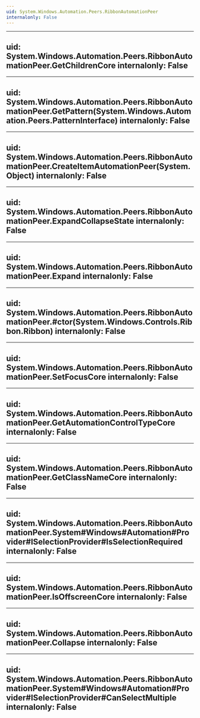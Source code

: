 ```yaml
---
uid: System.Windows.Automation.Peers.RibbonAutomationPeer
internalonly: False
---
```


---
uid: System.Windows.Automation.Peers.RibbonAutomationPeer.GetChildrenCore
internalonly: False
---

---
uid: System.Windows.Automation.Peers.RibbonAutomationPeer.GetPattern(System.Windows.Automation.Peers.PatternInterface)
internalonly: False
---

---
uid: System.Windows.Automation.Peers.RibbonAutomationPeer.CreateItemAutomationPeer(System.Object)
internalonly: False
---

---
uid: System.Windows.Automation.Peers.RibbonAutomationPeer.ExpandCollapseState
internalonly: False
---

---
uid: System.Windows.Automation.Peers.RibbonAutomationPeer.Expand
internalonly: False
---

---
uid: System.Windows.Automation.Peers.RibbonAutomationPeer.#ctor(System.Windows.Controls.Ribbon.Ribbon)
internalonly: False
---

---
uid: System.Windows.Automation.Peers.RibbonAutomationPeer.SetFocusCore
internalonly: False
---

---
uid: System.Windows.Automation.Peers.RibbonAutomationPeer.GetAutomationControlTypeCore
internalonly: False
---

---
uid: System.Windows.Automation.Peers.RibbonAutomationPeer.GetClassNameCore
internalonly: False
---

---
uid: System.Windows.Automation.Peers.RibbonAutomationPeer.System#Windows#Automation#Provider#ISelectionProvider#IsSelectionRequired
internalonly: False
---

---
uid: System.Windows.Automation.Peers.RibbonAutomationPeer.IsOffscreenCore
internalonly: False
---

---
uid: System.Windows.Automation.Peers.RibbonAutomationPeer.Collapse
internalonly: False
---

---
uid: System.Windows.Automation.Peers.RibbonAutomationPeer.System#Windows#Automation#Provider#ISelectionProvider#CanSelectMultiple
internalonly: False
---
